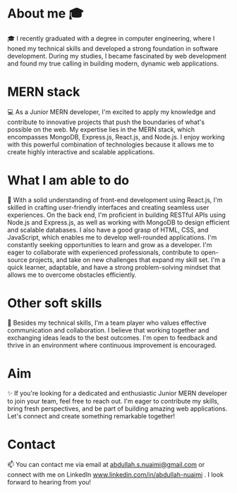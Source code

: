 # About me 🎓
🎓 I recently graduated with a degree in computer engineering, where I honed my technical skills and developed a strong foundation in software development. During my studies, I became fascinated by web development and found my true calling in building modern, dynamic web applications.
# MERN stack
💻 As a Junior MERN developer, I'm excited to apply my knowledge and contribute to innovative projects that push the boundaries of what's possible on the web. My expertise lies in the MERN stack, which encompasses MongoDB, Express.js, React.js, and Node.js. I enjoy working with this powerful combination of technologies because it allows me to create highly interactive and scalable applications.
# What I am able to do
🌟 With a solid understanding of front-end development using React.js, I'm skilled in crafting user-friendly interfaces and creating seamless user experiences. On the back end, I'm proficient in building RESTful APIs using Node.js and Express.js, as well as working with MongoDB to design efficient and scalable databases. I also have a good grasp of HTML, CSS, and JavaScript, which enables me to develop well-rounded applications.
I'm constantly seeking opportunities to learn and grow as a developer. I'm eager to collaborate with experienced professionals, contribute to open-source projects, and take on new challenges that expand my skill set. I'm a quick learner, adaptable, and have a strong problem-solving mindset that allows me to overcome obstacles efficiently.
# Other soft skills
🤝 Besides my technical skills, I'm a team player who values effective communication and collaboration. I believe that working together and exchanging ideas leads to the best outcomes. I'm open to feedback and thrive in an environment where continuous improvement is encouraged.
# Aim
✨ If you're looking for a dedicated and enthusiastic Junior MERN developer to join your team, feel free to reach out. I'm eager to contribute my skills, bring fresh perspectives, and be part of building amazing web applications. Let's connect and create something remarkable together!
# Contact
📫 You can contact me via email at abdullah.s.nuaimi@gmail.com or connect with me on LinkedIn www.linkedin.com/in/abdullah-nuaimi . I look forward to hearing from you!
<!---
AbdullahNuaimi/AbdullahNuaimi is a ✨ special ✨ repository because its `README.md` (this file) appears on your GitHub profile.
You can click the Preview link to take a look at your changes.
--->
